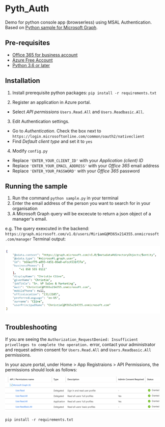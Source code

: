 # Pyth_Auth
Demo for python console app (browserless) using MSAL Authentication. Based on [Python sample for Microsoft Graph](https://github.com/microsoftgraph/python-sample-console-app).

## Pre-requisites
* [Office 365 for business account](https://docs.microsoft.com/en-us/previous-versions/office/office-365-api/?redirectedfrom=MSDN#bk_Office365Account)
* [Azure Free Account](https://azure.microsoft.com/en-us/free/free-account-faq/)
* [Python 3.6 or later](https://www.python.org/)

## Installation 

1. Install prerequisite python packages:
`pip install -r requirements.txt`

2. Register an application in Azure portal. 
* Select *API permissions* `Users.Read.All` and `Users.Readbasic.All`. 
3. Edit Authentication settings. 
* Go to *Authentication*. Check the box next to `https://login.microsoftonline.com/common/oauth2/nativeclient`
* Find *Default client type* and set it to `yes`
4. Modify `config.py`
* Replace `'ENTER_YOUR_CLIENT_ID'` with your *Application (client) ID*
* Replace `'ENTER_YOUR_EMAIL_ADDRESS'` with your *Office 365* email address
* Replace `'ENTER_YOUR_PASSWORD'` with your *Office 365* password

## Running the sample
1. Run the command `python sample.py` in your terminal
2. Enter the email address of the person you want to search for in your organisation
3. A Microsoft Graph query will be excecute to return a json object of a manager's email.

e.g. 
The query exexcuted in the backend: `https://graph.microsoft.com/v1.0/users/MiriamG@M365x214355.onmicrosoft.com/manager`
Terminal output:
<p align="center">
  <img src="resources/output.png"/>
</p>

## Troubleshooting  
If you are seeing the `Authorization_RequestDenied: Insufficient privelleges to complete the operation.` error, contact your administrator and request admin consent for `Users.Read.All` and `Users.Readbasic.All` permissions.

In your azure portal, under Home > App Registraions > API Permissions, the permissions should look as follows: 

<p align="center">
  <img src="resources/api_permissions.png"/>
</p>

`pip install -r requirements.txt`



